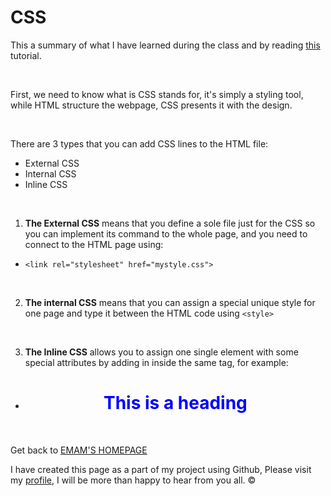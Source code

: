 #   CSS 
This a summary of what I have learned during the class and by reading [this](https://developer.mozilla.org/en-US/docs/Learn/CSS/First_steps/What_is_CSS) tutorial. 

&nbsp;


First, we need to know what is CSS stands for, it's simply a styling tool, while HTML structure the webpage, CSS presents it with the design.





&nbsp;



There are 3 types that you can add CSS lines to the HTML file: 
- External CSS
- Internal CSS
- Inline CSS


&nbsp;



1. **The External CSS** means that you define a sole file just for the CSS so you can implement its command to the whole page, and you need to connect to the HTML page using:
- `<link rel="stylesheet" href="mystyle.css">`


&nbsp;

2. **The internal CSS** means that you can assign a special unique style for one page and type it between the HTML code using `<style> `



&nbsp;


3. **The Inline CSS** allows you to assign one single element with some special attributes by adding in inside the same tag, for example: 
- <h1 style="color:blue;text-align:center;">This is a heading</h1>

&nbsp;




Get back to [EMAM'S HOMEPAGE](https://emam96.github.io/reading-notes/)

I have created this page as a part of my project using Github, Please visit my [profile](https://github.com/Emam96), I will be more than happy to hear from you all. ©